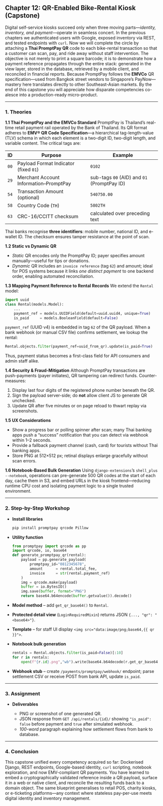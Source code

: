 ## **Chapter 12: QR-Enabled Bike-Rental Kiosk (Capstone)**

Digital self-service kiosks succeed only when three moving parts—*identity, inventory, and payment*—operate in seamless concert.  In the previous chapters we authenticated users with Google, exposed inventory via REST, and tested endpoints with `curl`.  Now we will complete the circle by attaching a **Thai PromptPay QR** code to each bike-rental transaction so that a customer can scan, pay, and ride away without staff intervention.  The objective is not merely to print a square barcode; it is to demonstrate how a payment reference propagates through the entire stack: generated in the view layer, stored in the database, retrieved by a mobile client, and reconciled in financial reports.  Because PromptPay follows the **EMVCo** QR specification—used from Bangkok street vendors to Singapore’s PayNow—mastery here translates directly to other Southeast-Asian markets.  By the end of this capstone you will appreciate how disparate competencies co-alesce into a production-ready micro-product.

---

### **1. Theories**

**1.1  Thai PromptPay and the EMVCo Standard**
PromptPay is Thailand’s real-time retail payment rail operated by the Bank of Thailand.  Its QR format adheres to **EMV® QR Code Specification**—a hierarchical tag-length-value (TLV) schema in which each element is a two-digit ID, two-digit length, and variable content.  The critical tags are:

| ID   | Purpose                                | Example                                     |
| ---- | -------------------------------------- | ------------------------------------------- |
| `00` | Payload Format Indicator (fixed `01`)  | `0102`                                      |
| `29` | Merchant Account Information–PromptPay | sub-tags `00` (AID) and `01` (PromptPay ID) |
| `54` | Transaction Amount (optional)          | `540750.00`                                 |
| `58` | Country Code (`TH`)                    | `5802TH`                                    |
| `63` | CRC-16/CCITT checksum                  | calculated over preceding text              |

Thai banks recognise **three identifiers**: mobile number, national ID, and e-wallet ID.  The checksum ensures tamper resistance at the point of scan.

**1.2  Static vs Dynamic QR**

* *Static* QR encodes only the PromptPay ID; payer specifies amount manually—useful for tips or donations.
* *Dynamic* QR includes an `invoice reference` (tag `62`) and amount; ideal for POS systems because it links *one distinct payment* to one backend order, enabling automated reconciliation.

**1.3  Mapping Payment Reference to Rental Records**
We extend the `Rental` model:

```python
import uuid
class Rental(models.Model):
    ...
    payment_ref = models.UUIDField(default=uuid.uuid4, unique=True)
    is_paid     = models.BooleanField(default=False)
```

`payment_ref` (UUID v4) is embedded in tag `62` of the QR payload.  When a bank webhook (or manual CSV file) confirms settlement, we lookup the rental:

```python
Rental.objects.filter(payment_ref=uuid_from_qr).update(is_paid=True)
```

Thus, payment status becomes a first-class field for API consumers and admin staff alike.

**1.4  Security & Fraud-Mitigation**
Although PromptPay transactions are push-payments (payer initiates), QR tampering can redirect funds.  Counter-measures:

1. Display last four digits of the registered phone number beneath the QR.
2. Sign the payload server-side; do **not** allow client JS to generate QR unchecked.
3. Update QR after five minutes or on page reload to thwart replay via screenshots.

**1.5  UX Considerations**

* Show a progress bar or polling spinner after scan; many Thai banking apps push a “success” notification that you can detect via webhook within 1–2 seconds.
* Provide a fallback payment channel (cash, card) for tourists without Thai banking apps.
* Store PNG at 512×512 px; retinal displays enlarge gracefully without scan errors.

**1.6  Notebook-Based Bulk Generation**
Using `django-extensions`’s `shell_plus --notebook`, operations can pre-generate 500 QR codes at the start of each day, cache them in S3, and embed URLs in the kiosk frontend—reducing runtime CPU cost and isolating payment logic to a single trusted environment.

---

### **2. Step-by-Step Workshop**

* **Install libraries**

  ```bash
  pip install promptpay qrcode Pillow
  ```
* **Utility function**

  ```python
  from promptpay import qrcode as pp
  import qrcode, io, base64
  def generate_promptpay_qr(rental):
      payload = pp.generate_payload(
          promptpay_id="0812345678",
          amount      = rental.total_fee,
          invoice     = str(rental.payment_ref)
      )
      img = qrcode.make(payload)
      buffer = io.BytesIO()
      img.save(buffer, format="PNG")
      return base64.b64encode(buffer.getvalue()).decode()
  ```
* **Model method** – add `get_qr_base64()` to `Rental`.
* **Protected detail view** (`LoginRequiredMixin`) returns JSON `{..., "qr": "<base64>"}`.
* **Template** – for staff UI display `<img src="data:image/png;base64,{{ qr }}">`.
* **Notebook bulk generation**

  ```python
  rentals = Rental.objects.filter(is_paid=False)[:10]
  for r in rentals:
      open(f"{r.id}.png","wb").write(base64.b64decode(r.get_qr_base64()))
  ```
* **Webhook stub** – create `/payments/promptpay/webhook/` endpoint; parse settlement CSV or receive POST from bank API, update `is_paid`.

---

### **3. Assignment**

* **Deliverables**

  * PNG or screenshot of one generated QR.
  * JSON response from `GET /api/rentals/{id}/` showing `"is_paid": false` before payment and `true` after simulated webhook.
  * *100-word* paragraph explaining how settlement flows from bank to database.

---

### **4. Conclusion**

This capstone unified every competency acquired so far: Dockerised Django, REST endpoints, Google-based identity, `curl` scripting, notebook exploration, and now EMV-compliant QR payments.  You have learned to embed a cryptographically validated reference inside a QR payload, surface it in a web or native client, and reconcile the resulting funds back to a domain object.  The same blueprint generalises to retail POS, charity kiosks, or e-ticketing platforms—any context where stateless pay-per-use meets digital identity and inventory management.
